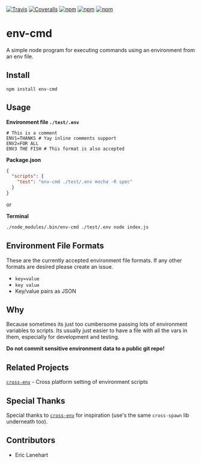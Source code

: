 [![Travis](https://img.shields.io/travis/toddbluhm/env-cmd.svg?maxAge=2592000)](https://travis-ci.org/toddbluhm/env-cmd)
[![Coveralls](https://img.shields.io/coveralls/toddbluhm/env-cmd.svg?maxAge=2592000)](https://coveralls.io/github/toddbluhm/env-cmd)
[![npm](https://img.shields.io/npm/v/env-cmd.svg?maxAge=2592000)](https://www.npmjs.com/package/env-cmd)
[![npm](https://img.shields.io/npm/dm/env-cmd.svg?maxAge=2592000)](https://www.npmjs.com/package/env-cmd)
[![npm](https://img.shields.io/npm/l/env-cmd.svg?maxAge=2592000)](https://www.npmjs.com/package/env-cmd)

# env-cmd
A simple node program for executing commands using an environment from an env file.

## Install
`npm install env-cmd`

## Usage
**Environment file `./test/.env`**
```
# This is a comment
ENV1=THANKS # Yay inline comments support
ENV2=FOR ALL
ENV3 THE FISH # This format is also accepted
```

**Package.json**
```json
{
  "scripts": {
    "test": "env-cmd ./test/.env mocha -R spec"
  }
}
```
or

**Terminal**
```sh
./node_modules/.bin/env-cmd ./test/.env node index.js
```

## Environment File Formats

These are the currently accepted environment file formats. If any other formats are desired please create an issue.
- `key=value`
- `key value`
- Key/value pairs as JSON

## Why

Because sometimes its just too cumbersome passing lots of environment variables to scripts. Its usually just easier to have a file with all the vars in them, especially for development and testing.

**Do not commit sensitive environment data to a public git repo!**

## Related Projects

[`cross-env`](https://github.com/kentcdodds/cross-env) - Cross platform setting of environment scripts

## Special Thanks

Special thanks to [`cross-env`](https://github.com/kentcdodds/cross-env) for inspiration (use's the same `cross-spawn` lib underneath too).

## Contributors

- Eric Lanehart
